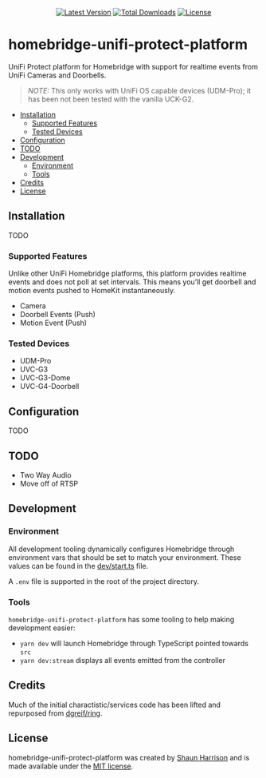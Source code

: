 <p align="center">
<a href="https://www.npmjs.com/package/homebridge-unifi-protect-platform"><img src="https://img.shields.io/npm/v/homebridge-unifi-protect-platform.svg" alt="Latest Version"></a>
<a href="https://www.npmjs.com/package/homebridge-unifi-protect-platform"><img src="https://img.shields.io/npm/dt/homebridge-unifi-protect-platform.svg" alt="Total Downloads"></a>
<a href="./LICENSE"><img src="https://img.shields.io/npm/l/homebridge-unifi-protect-platform.svg" alt="License"></a>
</p>

# homebridge-unifi-protect-platform

UniFi Protect platform for Homebridge with support for realtime events from UniFi Cameras and Doorbells.

> _NOTE:_ This only works with UniFi OS capable devices (UDM-Pro); it has been not been tested with the vanilla UCK-G2.

- [Installation](#installation)
  - [Supported Features](#supported-features)
  - [Tested Devices](#tested-devices)
- [Configuration](#configuration)
- [TODO](#todo)
- [Development](#development)
  - [Environment](#environment)
  - [Tools](#tools)
- [Credits](#credits)
- [License](#license)

## Installation

TODO

### Supported Features

Unlike other UniFi Homebridge platforms, this platform provides realtime events and does not poll at set intervals. This means you’ll get doorbell and motion events pushed to HomeKit instantaneously.

- Camera
- Doorbell Events (Push)
- Motion Event (Push)

### Tested Devices

- UDM-Pro
- UVC-G3
- UVC-G3-Dome
- UVC-G4-Doorbell

## Configuration

TODO

## TODO

- Two Way Audio
- Move off of RTSP

## Development

### Environment

All development tooling dynamically configures Homebridge through environment vars that should be set to match your environment. These values can be found in the [dev/start.ts](./dev/start.ts) file.

A `.env` file is supported in the root of the project directory.

### Tools

`homebridge-unifi-protect-platform` has some tooling to help making development easier:

- `yarn dev` will launch Homebridge through TypeScript pointed towards `src`
- `yarn dev:stream` displays all events emitted from the controller

## Credits

Much of the initial charactistic/services code has been lifted and repurposed from [dgreif/ring](https://github.com/dgreif/ring).

## License

homebridge-unifi-protect-platform was created by [Shaun Harrison](https://github.com/shnhrrsn) and is made available under the [MIT license](LICENSE).
